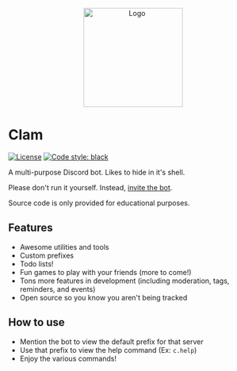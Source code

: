 <p align="center">
<img src="https://clambot.xyz/images/logo.png" alt="Logo" title="Clam" height="200" width="200"/>
</p>

# Clam

[![License](https://img.shields.io/github/license/Fyssion/Clam)](https://github.com/Fyssion/Clam/blob/main/LICENSE)
[![Code style: black](https://img.shields.io/badge/code%20style-black-000000.svg)](https://github.com/psf/black)

A multi-purpose Discord bot. Likes to hide in it's shell.

Please don't run it yourself. Instead, [invite the bot](https://discordapp.com/api/oauth2/authorize?client_id=639234650782564362&permissions=470150358&scope=bot).

Source code is only provided for educational purposes.

## Features

- Awesome utilities and tools
- Custom prefixes
- Todo lists!
- Fun games to play with your friends (more to come!)
- Tons more features in development (including moderation, tags, reminders, and events)
- Open source so you know you aren't being tracked

## How to use

- Mention the bot to view the default prefix for that server
- Use that prefix to view the help command (Ex: `c.help`)
- Enjoy the various commands!
